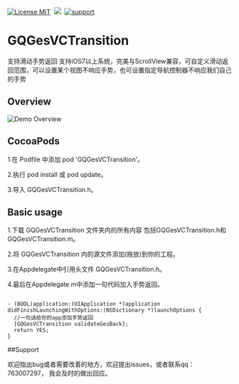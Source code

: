 [![License MIT](https://img.shields.io/badge/license-MIT-green.svg?style=flat)](https://raw.githubusercontent.com/angelcs1990/GQGesVCTransition/master/LICENSE)&nbsp;
[![](https://img.shields.io/badge/platform-iOS-brightgreen.svg)](http://cocoapods.org/?q=GQGesVCTransition)&nbsp;
[![support](https://img.shields.io/badge/support-iOS7.0%2B-blue.svg)](https://www.apple.com/nl/ios/)&nbsp;

# GQGesVCTransition
支持滑动手势返回   支持iOS7以上系统，完美与ScrollView兼容，可自定义滑动返回范围，可以设置某个视图不响应手势，也可设置指定导航控制器不响应我们自己的手势

## Overview

![Demo Overview](https://github.com/g763007297/GQGesVCTransition/blob/master/Screenshot/demo.gif)

## CocoaPods

1.在 Podfile 中添加 pod 'GQGesVCTransition'。

2.执行 pod install 或 pod update。

3.导入 GQGesVCTransition.h。

## Basic usage

1.下载 GQGesVCTransition 文件夹内的所有内容 包括GQGesVCTransition.h和GQGesVCTransition.m。

2.将 GQGesVCTransition 内的源文件添加(拖放)到你的工程。

3.在Appdelegate中引用头文件 GQGesVCTransition.h。

4.最后在Appdelegate.m中添加一句代码加入手势返回。

``` objc

- (BOOL)application:(UIApplication *)application didFinishLaunchingWithOptions:(NSDictionary *)launchOptions {
  //一句话给你的app添加手势返回
  [GQGesVCTransition validateGesBack];
  return YES;
}

```

##Support

欢迎指出bug或者需要改善的地方，欢迎提出issues，或者联系qq：763007297， 我会及时的做出回应。
